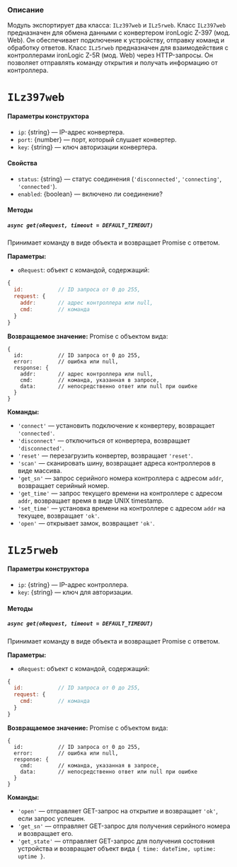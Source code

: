 ### Описание
Модуль экспортирует два класса: `ILz397web` и `ILz5rweb`.
Класс `ILz397web` предназначен для обмена данными с конвертером ironLogic Z-397 (мод. Web). Он обеспечивает подключение к устройству, отправку команд и обработку ответов.
Класс `ILz5rweb` предназначен для взаимодействия с контроллерами  ironLogic Z-5R (мод. Web) через HTTP-запросы. Он позволяет отправлять команду открытия и получать информацию от контроллера.

# `ILz397web`
#### Параметры конструктора
- `ip`: {string} — IP-адрес конвертера.
- `port`: {number} — порт, который слушает конвертер.
- `key`: {string} — ключ авторизации конвертера.

#### Свойства
- `status`: {string} — статус соединения (`'disconnected'`, `'connecting'`, `'connected'`).
- `enabled`: {boolean} — включено ли соединение?

#### Методы
##### `async get(oRequest, timeout = DEFAULT_TIMEOUT)`
Принимает команду в виде объекта и возвращает Promise с ответом.

**Параметры:**
- `oRequest`: объект с командой, содержащий:
```js
{
  id:           // ID запроса от 0 до 255,
  request: {
    addr:       // адрес контроллера или null,
    cmd:        // команда
  }
}
```

**Возвращаемое значение:**
Promise с объектом вида:
```
{
  id:           // ID запроса от 0 до 255,
  error:        // ошибка или null,
  response: {
    addr:       // адрес контроллера или null,
    cmd:        // команда, указанная в запросе,
    data:       // непосредственно ответ или null при ошибке
  }
}
```

**Команды:**
- `'connect'` — установить подключение к конвертеру, возвращает `'connected'`.
- `'disconnect'` — отключиться от конвертера, возвращает `'disconnected'`.
- `'reset'` — перезагрузить конвертер, возвращает `'reset'`.
- `'scan'` — сканировать шину, возвращает адреса контроллеров в виде массива.
- `'get_sn'` — запрос серийного номера контроллера с адресом `addr`, возвращает серийный номер.
- `'get_time'` — запрос текущего времени на контроллере с адресом `addr`, возвращает время в виде UNIX timestamp.
- `'set_time'` — установка времени на контроллере с адресом `addr` на текущее, возвращает `'ok'`.
- `'open'` — открывает замок, возвращает `'ok'`.

# `ILz5rweb`
#### Параметры конструктора
- `ip`: {string} — IP-адрес контроллера.
- `key`: {string} — ключ для авторизации.

#### Методы
##### `async get(oRequest, timeout = DEFAULT_TIMEOUT)`
Принимает команду в виде объекта и возвращает Promise с ответом.

**Параметры:**
- `oRequest`: объект с командой, содержащий:
```js
{
  id:           // ID запроса от 0 до 255,
  request: {
    cmd:        // команда
  }
}
```

**Возвращаемое значение:**
Promise с объектом вида:
```
{
  id:           // ID запроса от 0 до 255,
  error:        // ошибка или null,
  response: {
    cmd:        // команда, указанная в запросе,
    data:       // непосредственно ответ или null при ошибке
  }
}
```

**Команды:**
- `'open'` — отправляет GET-запрос на открытие и возвращает `'ok'`, если запрос успешен.
- `'get_sn'` — отправляет GET-запрос для получения серийного номера и возвращает его.
- `'get_state'` — отправляет GET-запрос для получения состояния устройства и возвращает объект вида `{ time: dateTime, uptime: uptime }`.
